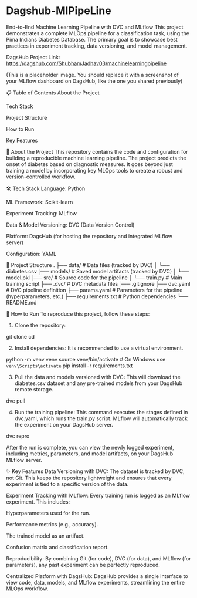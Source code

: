 # Dagshub-MlPipeLine

End-to-End Machine Learning Pipeline with DVC and MLflow
This project demonstrates a complete MLOps pipeline for a classification task, using the Pima Indians Diabetes Database. The primary goal is to showcase best practices in experiment tracking, data versioning, and model management.

DagsHub Project Link: https://dagshub.com/ShubhamJadhav03/machinelearningpipeline

(This is a placeholder image. You should replace it with a screenshot of your MLflow dashboard on DagsHub, like the one you shared previously)

📋 Table of Contents
About the Project

Tech Stack

Project Structure

How to Run

Key Features

📖 About the Project
This repository contains the code and configuration for building a reproducible machine learning pipeline. The project predicts the onset of diabetes based on diagnostic measures. It goes beyond just training a model by incorporating key MLOps tools to create a robust and version-controlled workflow.

🛠️ Tech Stack
Language: Python

ML Framework: Scikit-learn

Experiment Tracking: MLflow

Data & Model Versioning: DVC (Data Version Control)

Platform: DagsHub (for hosting the repository and integrated MLflow server)

Configuration: YAML

📂 Project Structure
.
├── data/                     # Data files (tracked by DVC)
│   └── diabetes.csv
├── models/                   # Saved model artifacts (tracked by DVC)
│   └── model.pkl
├── src/                      # Source code for the pipeline
│   └── train.py              # Main training script
├── .dvc/                     # DVC metadata files
├── .gitignore
├── dvc.yaml                  # DVC pipeline definition
├── params.yaml               # Parameters for the pipeline (hyperparameters, etc.)
├── requirements.txt          # Python dependencies
└── README.md

🚀 How to Run
To reproduce this project, follow these steps:

1. Clone the repository:

git clone <your-github-repo-url>
cd <repository-name>

2. Install dependencies:
It is recommended to use a virtual environment.

python -m venv venv
source venv/bin/activate  # On Windows use `venv\Scripts\activate`
pip install -r requirements.txt

3. Pull the data and models versioned with DVC:
This will download the diabetes.csv dataset and any pre-trained models from your DagsHub remote storage.

dvc pull

4. Run the training pipeline:
This command executes the stages defined in dvc.yaml, which runs the train.py script. MLflow will automatically track the experiment on your DagsHub server.

dvc repro

After the run is complete, you can view the newly logged experiment, including metrics, parameters, and model artifacts, on your DagsHub MLflow server.

✨ Key Features
Data Versioning with DVC: The dataset is tracked by DVC, not Git. This keeps the repository lightweight and ensures that every experiment is tied to a specific version of the data.

Experiment Tracking with MLflow: Every training run is logged as an MLflow experiment. This includes:

Hyperparameters used for the run.

Performance metrics (e.g., accuracy).

The trained model as an artifact.

Confusion matrix and classification report.

Reproducibility: By combining Git (for code), DVC (for data), and MLflow (for parameters), any past experiment can be perfectly reproduced.

Centralized Platform with DagsHub: DagsHub provides a single interface to view code, data, models, and MLflow experiments, streamlining the entire MLOps workflow.
